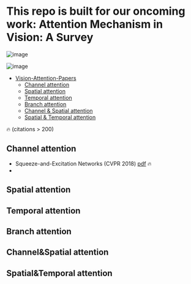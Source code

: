 # This repo is built for our oncoming work: Attention Mechanism in Vision: A Survey

![image](https://github.com/MenghaoGuo/Awesome-Vision-Attentions/blob/main/imgs/timeline.png)


![image](https://github.com/MenghaoGuo/Awesome-Vision-Attentions/blob/main/imgs/attention_category.png)



- [Vision-Attention-Papers](#vision-attention-papers)
  * [Channel attention](#channel-attention)
  * [Spatial attention](#spatial-attention)
  * [Temporal attention](#temporal-attention)
  * [Branch attention](#branch-attention)
  * [Channel \& Spatial attention](#channel&spatial-attention)
  * [Spatial \& Temporal attention](#spatial&temporal-attention)


🔥 (citations > 200) 

## Channel attention

* Squeeze-and-Excitation Networks (CVPR 2018) [pdf](https://arxiv.org/pdf/1709.01507)  🔥 
* 

## Spatial attention 

## Temporal attention 

## Branch attention 

## Channel\&Spatial attention

## Spatial\&Temporal attention


